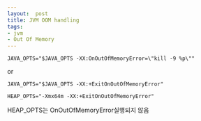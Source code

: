 ```yaml
---
layout:  post
title: JVM OOM handling
tags:
- jvm
- Out Of Memory
---
```


`JAVA_OPTS="$JAVA_OPTS -XX:OnOutOfMemoryError=\"kill -9 %p\""`

or

`JAVA_OPTS="$JAVA_OPTS -XX:+ExitOnOutOfMemoryError"`

`HEAP_OPTS="-Xmx64m -XX:+ExitOnOutOfMemoryError"`

HEAP_OPTS는 OnOutOfMemoryError실행되지 않음